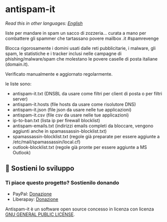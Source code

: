 # antispam-it

*Read this in other languages: [English](README.md)*

liste per mandare in spam un sacco di zozzeria... curata a mano per combattere gli spammer che tartassano povere mailbox .it #spamrevenge

Blocca rigorosamente i domini usati dalle reti pubblicitarie, i malware, gli spam, le statistiche e i tracker inclusi nelle campagne di phishing/malware/spam che molestano le povere caselle di posta italiane (domain.it). 

Verificato manualmente e aggiornato regolarmente.

le liste sono:

- antispam-it.txt (DNSBL da usare come filtri per client di posta o per filtri server)
- antispam-it.hosts (file hosts da usare come risolutore DNS)
- antispam-it.json (file json da usare nelle tue applicazioni)
- antispam-it.csv (file csv da usare nelle tue applicazioni)
- ip-to-ban.txt (lista ip per firewall blocklist)
- antispam-emails.txt (indirizzi emails completi da bloccare, vengono aggiunti anche in spamassassin-blocklist.txt)
- spamassassin-blocklist.txt (regole già preparate per essere aggiunte a /etc/mail/spamassassin/local.cf)
- outlook-blocklist.txt (regole già pronte per essere aggiunte a MS Outlook)

## 💖 Sostieni lo sviluppo

### Ti piace questo progetto? Sostienilo donando

- PayPal: [Donazione](https://www.paypal.com/donate?business=4RXVK5TKS3YT2&currency_code=EUR)
- Liberapay: [Donazione](https://liberapay.com/acor3/donate)

Antispam-it è un software open source concesso in licenza con licenza  [GNU GENERAL PUBLIC LICENSE](LICENSE).

